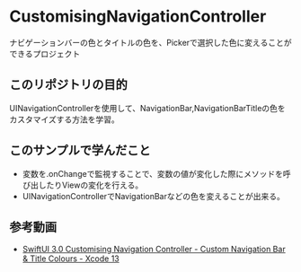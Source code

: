# CustomisingNavigationController
ナビゲーションバーの色とタイトルの色を、Pickerで選択した色に変えることができるプロジェクト
## このリポジトリの目的
UINavigationControllerを使用して、NavigationBar,NavigationBarTitleの色をカスタマイズする方法を学習。
## このサンプルで学んだこと
- 変数を.onChangeで監視することで、変数の値が変化した際にメソッドを呼び出したりViewの変化を行える。
- UINavigationControllerでNavigationBarなどの色を変えることが出来る。

## 参考動画
- [SwiftUI 3.0 Customising Navigation Controller - Custom Navigation Bar & Title Colours - Xcode 13](https://www.youtube.com/watch?v=fa0Par_Pof8)
